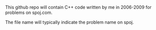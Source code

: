 This github repo will contain C++ code written by me in 2006-2009 for problems on spoj.com.

The file name will typically indicate the problem name on spoj. 

